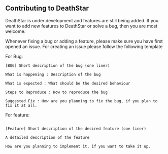 ## Contributing to DeathStar

DeathStar is under development and features are still being added. If you want to add new features to DeathStar or solve a bug, then you are most welcome.

Whenever fixing a bug or adding a feature, please make sure you have first opened an issue. For creating an issue please follow the
following template

For Bug:

```
[BUG] Short description of the bug (one liner)

What is happening : Description of the bug

What is expected : What should be the desired behaviour

Steps to Reproduce : How to reproduce the bug

Suggested Fix : How are you planning to fix the bug, if you plan to fix it at all.

```

For feature:

```

[Feature] Short description of the desired feature (one liner)

A detailed description of the feature

How are you planning to implement it, if you want to take it up.

```


